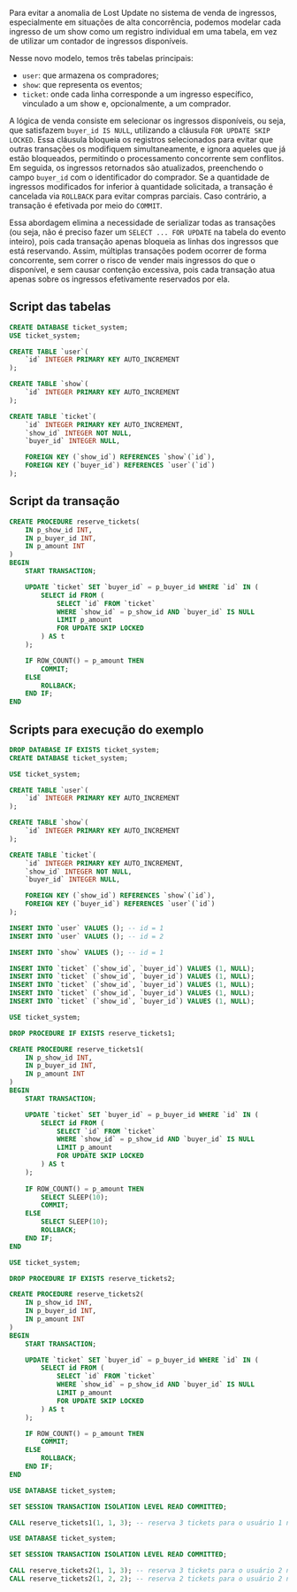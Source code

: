 Para evitar a anomalia de Lost Update no sistema de venda de ingressos, especialmente em situações de alta concorrência, podemos modelar cada ingresso de um show como um registro individual em uma tabela, em vez de utilizar um contador de ingressos disponíveis.

Nesse novo modelo, temos três tabelas principais:

- `user`: que armazena os compradores;
- `show`: que representa os eventos;
- `ticket`: onde cada linha corresponde a um ingresso específico, vinculado a um show e, opcionalmente, a um comprador.

A lógica de venda consiste em selecionar os ingressos disponíveis, ou seja, que satisfazem `buyer_id IS NULL`, utilizando a cláusula `FOR UPDATE SKIP LOCKED`. Essa cláusula bloqueia os registros selecionados para evitar que outras transações os modifiquem simultaneamente, e ignora aqueles que já estão bloqueados, permitindo o processamento concorrente sem conflitos. Em seguida, os ingressos retornados são atualizados, preenchendo o campo `buyer_id` com o identificador do comprador. Se a quantidade de ingressos modificados for inferior à quantidade solicitada, a transação é cancelada via `ROLLBACK` para evitar compras parciais. Caso contrário, a transação é efetivada por meio do `COMMIT`.

Essa abordagem elimina a necessidade de serializar todas as transações (ou seja, não é preciso fazer um `SELECT ... FOR UPDATE` na tabela do evento inteiro), pois cada transação apenas bloqueia as linhas dos ingressos que está reservando. Assim, múltiplas transações podem ocorrer de forma concorrente, sem correr o risco de vender mais ingressos do que o disponível, e sem causar contenção excessiva, pois cada transação atua apenas sobre os ingressos efetivamente reservados por ela.

## Script das tabelas

```sql
CREATE DATABASE ticket_system;
USE ticket_system;

CREATE TABLE `user`(
    `id` INTEGER PRIMARY KEY AUTO_INCREMENT
);

CREATE TABLE `show`(
    `id` INTEGER PRIMARY KEY AUTO_INCREMENT
);

CREATE TABLE `ticket`(
    `id` INTEGER PRIMARY KEY AUTO_INCREMENT,
    `show_id` INTEGER NOT NULL,
    `buyer_id` INTEGER NULL,

    FOREIGN KEY (`show_id`) REFERENCES `show`(`id`),
    FOREIGN KEY (`buyer_id`) REFERENCES `user`(`id`)
);
```

## Script da transação

```sql
CREATE PROCEDURE reserve_tickets(
    IN p_show_id INT,
    IN p_buyer_id INT,
    IN p_amount INT
)
BEGIN
    START TRANSACTION;

    UPDATE `ticket` SET `buyer_id` = p_buyer_id WHERE `id` IN (
        SELECT id FROM (
            SELECT `id` FROM `ticket`
            WHERE `show_id` = p_show_id AND `buyer_id` IS NULL
            LIMIT p_amount
            FOR UPDATE SKIP LOCKED
        ) AS t
    );

    IF ROW_COUNT() = p_amount THEN
        COMMIT;
    ELSE
        ROLLBACK;
    END IF;
END
```

## Scripts para execução do exemplo

```sql
DROP DATABASE IF EXISTS ticket_system;
CREATE DATABASE ticket_system;

USE ticket_system;

CREATE TABLE `user`(
    `id` INTEGER PRIMARY KEY AUTO_INCREMENT
);

CREATE TABLE `show`(
    `id` INTEGER PRIMARY KEY AUTO_INCREMENT
);

CREATE TABLE `ticket`(
    `id` INTEGER PRIMARY KEY AUTO_INCREMENT,
    `show_id` INTEGER NOT NULL,
    `buyer_id` INTEGER NULL,

    FOREIGN KEY (`show_id`) REFERENCES `show`(`id`),
    FOREIGN KEY (`buyer_id`) REFERENCES `user`(`id`)
);

INSERT INTO `user` VALUES (); -- id = 1
INSERT INTO `user` VALUES (); -- id = 2

INSERT INTO `show` VALUES (); -- id = 1

INSERT INTO `ticket` (`show_id`, `buyer_id`) VALUES (1, NULL);
INSERT INTO `ticket` (`show_id`, `buyer_id`) VALUES (1, NULL);
INSERT INTO `ticket` (`show_id`, `buyer_id`) VALUES (1, NULL);
INSERT INTO `ticket` (`show_id`, `buyer_id`) VALUES (1, NULL);
INSERT INTO `ticket` (`show_id`, `buyer_id`) VALUES (1, NULL);
```

```sql
USE ticket_system;

DROP PROCEDURE IF EXISTS reserve_tickets1;

CREATE PROCEDURE reserve_tickets1(
    IN p_show_id INT,
    IN p_buyer_id INT,
    IN p_amount INT
)
BEGIN
    START TRANSACTION;

    UPDATE `ticket` SET `buyer_id` = p_buyer_id WHERE `id` IN (
        SELECT id FROM (
            SELECT `id` FROM `ticket`
            WHERE `show_id` = p_show_id AND `buyer_id` IS NULL
            LIMIT p_amount
            FOR UPDATE SKIP LOCKED
        ) AS t
    );
    
    IF ROW_COUNT() = p_amount THEN
        SELECT SLEEP(10);
        COMMIT;
    ELSE
        SELECT SLEEP(10);
        ROLLBACK;
    END IF;
END
```

```sql
USE ticket_system;

DROP PROCEDURE IF EXISTS reserve_tickets2;

CREATE PROCEDURE reserve_tickets2(
    IN p_show_id INT,
    IN p_buyer_id INT,
    IN p_amount INT
) 
BEGIN
    START TRANSACTION;

    UPDATE `ticket` SET `buyer_id` = p_buyer_id WHERE `id` IN (
        SELECT id FROM (
            SELECT `id` FROM `ticket`
            WHERE `show_id` = p_show_id AND `buyer_id` IS NULL
            LIMIT p_amount
            FOR UPDATE SKIP LOCKED
        ) AS t
    );

    IF ROW_COUNT() = p_amount THEN
        COMMIT;
    ELSE
        ROLLBACK;
    END IF;
END
```

```sql
USE DATABASE ticket_system;

SET SESSION TRANSACTION ISOLATION LEVEL READ COMMITTED;

CALL reserve_tickets1(1, 1, 3); -- reserva 3 tickets para o usuário 1 no show 1 (commit)
```

```sql
USE DATABASE ticket_system;

SET SESSION TRANSACTION ISOLATION LEVEL READ COMMITTED;

CALL reserve_tickets2(1, 1, 3); -- reserva 3 tickets para o usuário 2 no show 1 (rollback)
CALL reserve_tickets2(1, 2, 2); -- reserva 2 tickets para o usuário 2 no show 1 (commit)
```
